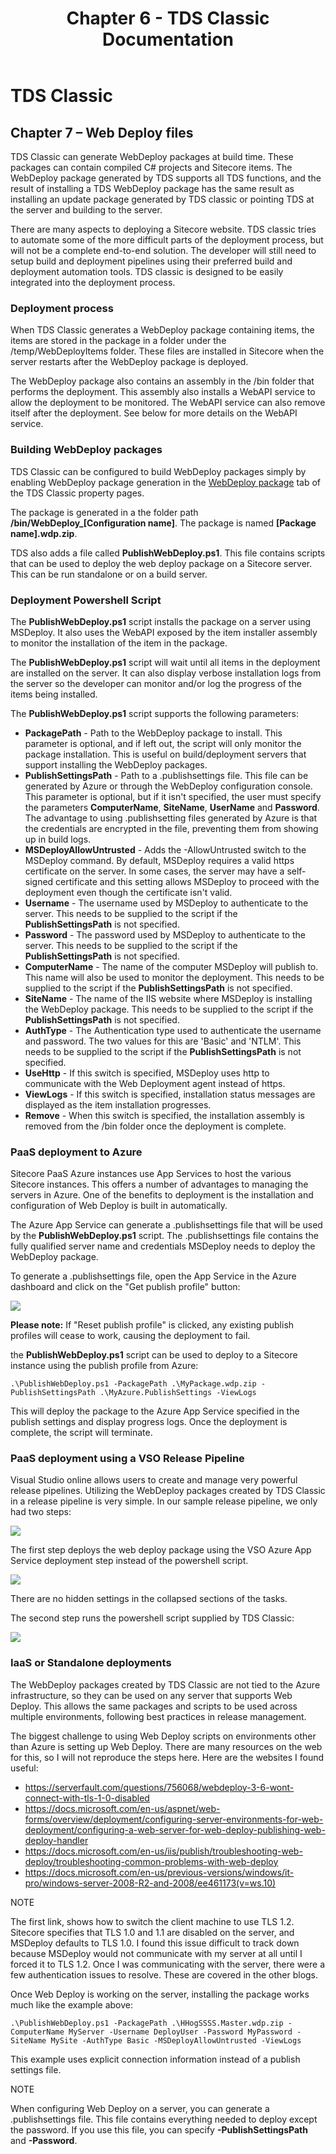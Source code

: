 ﻿---
title: Chapter 6 - TDS Classic Documentation
layout: TdsLayout
---
# TDS Classic

## Chapter 7 – Web Deploy files
TDS Classic can generate WebDeploy packages at build time. These packages can contain compiled C# projects and Sitecore items. The WebDeploy package generated by TDS supports all TDS functions, and the result of installing a TDS WebDeploy package has the same result as installing an update package generated by TDS classic or pointing TDS at the server and building to the server.

There are many aspects to deploying a Sitecore website. TDS classic tries to automate some of the more difficult parts of the deployment process, but will not be a complete end-to-end solution. The developer will still need to setup build and deployment pipelines using their preferred build and deployment automation tools. TDS classic is designed to be easily integrated into the deployment process.

### Deployment process
When TDS Classic generates a WebDeploy package containing items, the items are stored in the package in a folder under the /temp/WebDeployItems folder. These files are installed in Sitecore when the server restarts after the WebDeploy package is deployed.

The WebDeploy package also contains an assembly in the /bin folder that performs the deployment. This assembly also installs a WebAPI service to allow the deployment to be monitored. The WebAPI service can also remove itself after the deployment. See below for more details on the WebAPI service.

### Building WebDeploy packages
TDS Classic can be configured to build WebDeploy packages simply by enabling WebDeploy package generation in the [WebDeploy package](./chapter4.html#webdeploy-package) tab of the TDS Classic property pages.

The package is generated in a the folder path **/bin/WebDeploy_[Configuration name]**. The package is named **[Package name].wdp.zip**. 

TDS also adds a file called **PublishWebDeploy.ps1**. This file contains scripts that can be used to deploy the web deploy package on a Sitecore server. This can be run standalone or on a build server.

### Deployment Powershell Script
The **PublishWebDeploy.ps1** script installs the package on a server using MSDeploy. It also uses the WebAPI exposed by the item installer assembly to monitor the installation of the item in the package.

The **PublishWebDeploy.ps1** script will wait until all items in the deployment are installed on the server. It can also display verbose installation logs from the server so the developer can monitor and/or log the progress of the items being installed.

The **PublishWebDeploy.ps1** script supports the following parameters:

* **PackagePath** - Path to the WebDeploy package to install. This parameter is optional, and if left out, the script will only monitor the package installation. This is useful on build/deployment servers that support installing the WebDeploy packages.
* **PublishSettingsPath** - Path to a .publishsettings file. This file can be generated by Azure or through the WebDeploy configuration console. This parameter is optional, but if it isn't specified, the user must specify the parameters **ComputerName**, **SiteName**, **UserName** and **Password**. The advantage to using .publishsetting files generated by Azure is that the credentials are encrypted in the file, preventing them from showing up in build logs.
* **MSDeployAllowUntrusted** - Adds the -AllowUntrusted switch to the MSDeploy command. By default, MSDeploy requires a valid https certificate on the server. In some cases, the server may have a self-signed certificate and this setting allows MSDeploy to proceed with the deployment even though the certificate isn't valid.
* **Username** - The username used by MSDeploy to authenticate to the server. This needs to be supplied to the script if the **PublishSettingsPath** is not specified.
* **Password** - The password used by MSDeploy to authenticate to the server. This needs to be supplied to the script if the **PublishSettingsPath** is not specified.
* **ComputerName** - The name of the computer MSDeploy will publish to. This name will also be used to monitor the deployment. This needs to be supplied to the script if the **PublishSettingsPath** is not specified.
* **SiteName** - The name of the IIS website where MSDeploy is installing the WebDeploy package. This needs to be supplied to the script if the **PublishSettingsPath** is not specified.
* **AuthType** - The Authentication type used to authenticate the username and password. The two values for this are 'Basic' and 'NTLM'. This needs to be supplied to the script if the **PublishSettingsPath** is not specified.
* **UseHttp** - If this switch is specified, MSDeploy uses http to communicate with the Web Deployment agent instead of https.
* **ViewLogs** - If this switch is specified, installation status messages are displayed as the item installation progresses.
* **Remove** - When this switch is specified, the installation assembly is removed from the /bin folder once the deployment is complete.
 
### PaaS deployment to Azure
Sitecore PaaS Azure instances use App Services to host the various Sitecore instances. This offers a number of advantages to managing the servers in Azure. One of the benefits to deployment is the installation and configuration of Web Deploy is built in automatically. 

The Azure App Service can generate a .publishsettings file that will be used by the **PublishWebDeploy.ps1** script. The .publishsettings file contains the fully qualified server name and credentials MSDeploy needs to deploy the WebDeploy package.

To generate a .publishsettings file, open the App Service in the Azure dashboard and click on the "Get publish profile" button:

![](/Images/Tds/chapter7-getpublishprofile.png)

**Please note:** If "Reset publish profile" is clicked, any existing publish profiles will cease to work, causing the deployment to fail.

the **PublishWebDeploy.ps1** script can be used to deploy to a Sitecore instance using the publish profile from Azure:

	.\PublishWebDeploy.ps1 -PackagePath .\MyPackage.wdp.zip -PublishSettingsPath .\MyAzure.PublishSettings -ViewLogs

This will deploy the package to the Azure App Service specified in the publish settings and display progress logs. Once the deployment is complete, the script will terminate.

### PaaS deployment using a VSO Release Pipeline
Visual Studio online allows users to create and manage very powerful release pipelines. Utilizing the WebDeploy packages created by TDS Classic in a release pipeline is very simple. In our sample release pipeline, we only had two steps:

![](/Images/Tds/chapter7-vsopipelinesteps.png)

The first step deploys the web deploy package using the VSO Azure App Service deployment step instead of the powershell script.

![](/Images/Tds/chapter7-azureappservicedeploy.png)

There are no hidden settings in the collapsed sections of the tasks.

The second step runs the powershell script supplied by TDS Classic:

![](/Images/Tds/chapter7-powershellscript.png)

### IaaS or Standalone deployments
The WebDeploy packages created by TDS Classic are not tied to the Azure infrastructure, so they can be used on any server that supports Web Deploy. This allows the same packages and scripts to be used across multiple environments, following best practices in release management.

The biggest challenge to using Web Deploy scripts on environments other than Azure is setting up Web Deploy. There are many resources on the web for this, so I will not reproduce the steps here. Here are the websites I found useful:

* https://serverfault.com/questions/756068/webdeploy-3-6-wont-connect-with-tls-1-0-disabled
* https://docs.microsoft.com/en-us/aspnet/web-forms/overview/deployment/configuring-server-environments-for-web-deployment/configuring-a-web-server-for-web-deploy-publishing-web-deploy-handler
* https://docs.microsoft.com/en-us/iis/publish/troubleshooting-web-deploy/troubleshooting-common-problems-with-web-deploy
* https://docs.microsoft.com/en-us/previous-versions/windows/it-pro/windows-server-2008-R2-and-2008/ee461173(v=ws.10)

<div class="panel">
 <div class="panel-header bg-lightBlue fg-white">
 NOTE
 </div>
 <div class="panel-content">
<p>
The first link, shows how to switch the client machine to use TLS 1.2. Sitecore specifies that TLS 1.0 and 1.1 are disabled on the server, and MSDeploy defaults to TLS 1.0. I found this issue difficult to track down because MSDeploy would not communicate with my server at all until I forced it to TLS 1.2. Once I was communicating with the server, there were a few authentication issues to resolve. These are covered in the other blogs.
</p>
</div></div>

Once Web Deploy is working on the server, installing the package works much like the example above:

	.\PublishWebDeploy.ps1 -PackagePath .\HHogSSSS.Master.wdp.zip -ComputerName MyServer -Username DeployUser -Password MyPassword -SiteName MySite -AuthType Basic -MSDeployAllowUntrusted -ViewLogs 

This example uses explicit connection information instead of a publish settings file. 

<div class="panel">
 <div class="panel-header bg-lightBlue fg-white">
 NOTE
 </div>
 <div class="panel-content">
<p>
When configuring Web Deploy on a server, you can generate a .publishsettings file. This file contains everything needed to deploy except the password. If you use this file, you can specify <b>-PublishSettingsPath</b> and <b>-Password</b>.
</p>
</div></div>










